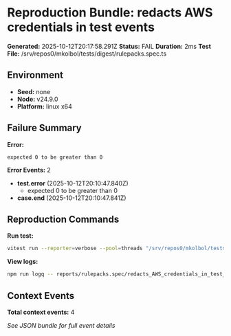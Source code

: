 # Reproduction Bundle: redacts AWS credentials in test events

**Generated:** 2025-10-12T20:17:58.291Z
**Status:** FAIL
**Duration:** 2ms
**Test File:** /srv/repos0/mkolbol/tests/digest/rulepacks.spec.ts

## Environment

- **Seed:** none
- **Node:** v24.9.0
- **Platform:** linux x64

## Failure Summary

**Error:**
```
expected 0 to be greater than 0
```

**Error Events:** 2

- **test.error** (2025-10-12T20:10:47.840Z)
  - expected 0 to be greater than 0
- **case.end** (2025-10-12T20:10:47.841Z)

## Reproduction Commands

**Run test:**
```bash
vitest run --reporter=verbose --pool=threads "/srv/repos0/mkolbol/tests/digest/rulepacks.spec.ts" -t "redacts AWS credentials in test events"
```

**View logs:**
```bash
npm run logq -- reports/rulepacks.spec/redacts_AWS_credentials_in_test_events.jsonl
```

## Context Events

**Total context events:** 4

_See JSON bundle for full event details_
